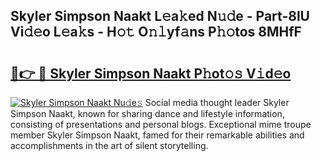 ## Skyler Simpson Naakt L𝚎a𝚔ed N𝚞𝚍e - Part-8lU Vi𝚍𝚎o L𝚎a𝚔s - H𝚘𝚝 O𝚗𝚕yf𝚊ns P𝚑𝚘tos 8MHfF

# <h2><a href="http://kf3laf.oniu.top/?m=Skyler+Simpson+Naakt">🔗👉 🔴 Skyler Simpson Naakt P𝚑ot𝚘𝚜 V𝚒d𝚎o</a></h2>

[![Skyler Simpson Naakt Nu𝚍e𝚜](https://i.imgur.com/0qMVB7G.gif)](http://kf3laf.oniu.top/?m=Skyler+Simpson+Naakt)
Social media thought leader Skyler Simpson Naakt, known for sharing dance and lifestyle information, consisting of presentations and personal blogs. Exceptional mime troupe member Skyler Simpson Naakt, famed for their remarkable abilities and accomplishments in the art of silent storytelling.  
